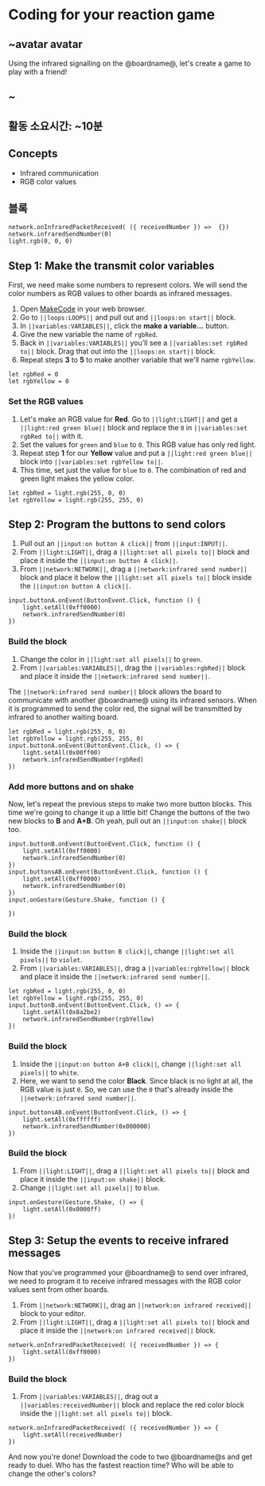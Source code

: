 # Coding for your reaction game

## ~avatar avatar

Using the infrared signalling on the @boardname@, let's create a game to play with a friend!

## ~

## 활동 소요시간: ~10분

## Concepts

* Infrared communication
* RGB color values

## 블록

```cards
network.onInfraredPacketReceived( ({ receivedNumber }) =>  {})
network.infraredSendNumber(0)
light.rgb(0, 0, 0)
```

## Step 1: Make the transmit color variables

First, we need make some numbers to represent colors. We will send the color numbers as RGB values to other boards as infrared messages.

1. Open [MakeCode](@homeurl@) in your web browser.
2. Go to `||loops:LOOPS||` and pull out and `||loops:on start||` block.
3. In `||variables:VARIABLES||`, click the **make a variable...** button.
4. Give the new variable the name of `rgbRed`.
5. Back in `||variables:VARIABLES||` you'll see a `||variables:set rgbRed to||` block. Drag that out into the `||loops:on start||` block.
6. Repeat steps **3** to **5** to make another variable that we'll name `rgbYellow`.

```blocks
let rgbRed = 0
let rgbYellow = 0
```

### Set the RGB values

1. Let's make an RGB value for **Red**. Go to `||light:LIGHT||` and get a `||light:red green blue||` block and replace the `0` in `||variables:set rgbRed to||` with it.
2. Set the values for `green` and `blue` to `0`. This RGB value has only red light.
3. Repeat step **1** for our **Yellow** value and put a `||light:red green blue||` block into `||variables:set rgbYellow to||`.
4. This time, set just the value for `blue` to `0`. The combination of red and green light makes the yellow color.

```blocks
let rgbRed = light.rgb(255, 0, 0)
let rgbYellow = light.rgb(255, 255, 0)
```

## Step 2: Program the buttons to send colors

1. Pull out an `||input:on button A click||` from `||input:INPUT||`.
2. From `||light:LIGHT||`, drag a `||light:set all pixels to||` block and place it inside the `||input:on button A click||`.
3. From `||network:NETWORK||`, drag a `||network:infrared send number||` block and place it below the `||light:set all pixels to||` block inside the `||input:on button A click||`.

```blocks
input.buttonA.onEvent(ButtonEvent.Click, function () {
    light.setAll(0xff0000)
    network.infraredSendNumber(0)
})
```

### Build the block

1. Change the color in `||light:set all pixels||` to `green`.
2. From `||variables:VARIABLES||`, drag the `||variables:rgbRed||` block and place it inside the `||network:infrared send number||`.

The `||network:infrared send number||` block allows the board to communicate with another @boardname@ using its infrared sensors. When it is programmed to send the color red, the signal will be transmitted by infrared to another waiting board.

```blocks
let rgbRed = light.rgb(255, 0, 0)
let rgbYellow = light.rgb(255, 255, 0)
input.buttonA.onEvent(ButtonEvent.Click, () => {
    light.setAll(0x00ff00)
    network.infraredSendNumber(rgbRed)
})
```

### Add more buttons and on shake

Now, let's repeat the previous steps to make two more button blocks. This time we're going to change it up a little bit! Change the buttons of the two new blocks to **B** and **A+B**. Oh yeah, pull out an `||input:on shake||` block too.

```blocks
input.buttonB.onEvent(ButtonEvent.Click, function () {
    light.setAll(0xff0000)
    network.infraredSendNumber(0)
})
input.buttonsAB.onEvent(ButtonEvent.Click, function () {
    light.setAll(0xff0000)
    network.infraredSendNumber(0)
})
input.onGesture(Gesture.Shake, function () {

})
```

### Build the block

1. Inside the `||input:on button B click||`, change `||light:set all pixels||` to `violet`.
2. From `||variables:VARIABLES||`, drag a `||variables:rgbYellow||` block and place it inside the `||network:infrared send number||`.

```blocks
let rgbRed = light.rgb(255, 0, 0)
let rgbYellow = light.rgb(255, 255, 0)
input.buttonB.onEvent(ButtonEvent.Click, () => {
    light.setAll(0x8a2be2)
    network.infraredSendNumber(rgbYellow)
})
```

### Build the block

1. Inside the `||input:on button A+B click||`, change `||light:set all pixels||` to `white`.
2. Here, we want to send the color **Black**. Since black is no light at all, the RGB value is just `0`. So, we can use the `0` that's already inside the `||network:infrared send number||`.

```blocks
input.buttonsAB.onEvent(ButtonEvent.Click, () => {
    light.setAll(0xffffff)
    network.infraredSendNumber(0x000000)
})
```

### Build the block

1. From `||light:LIGHT||`, drag a `||light:set all pixels to||` block and place it inside the `||input:on shake||` block.
2. Change `||light:set all pixels||` to `blue`.

```blocks
input.onGesture(Gesture.Shake, () => {
    light.setAll(0x0000ff)
})
```

## Step 3: Setup the events to receive infrared messages

Now that you've programmed your @boardname@ to send over infrared, we need to program it to receive infrared messages with the RGB color values sent from other boards.

1. From `||network:NETWORK||`, drag an `||network:on infrared received||` block to your editor. 
2. From `||light:LIGHT||`, drag a `||light:set all pixels to||` block and place it inside the `||network:on infrared received||` block. 

```blocks
network.onInfraredPacketReceived( ({ receivedNumber }) => {
    light.setAll(0xff0000)
})
```

### Build the block

1. From `||variables:VARIABLES||`, drag out a `||variables:receivedNumber||` block and replace the red color block inside the `||light:set all pixels to||` block. 

```blocks
network.onInfraredPacketReceived( ({ receivedNumber }) => {
    light.setAll(receivedNumber)
})
```

And now you're done! Download the code to two @boardname@s and get ready to duel. Who has the fastest reaction time? Who will be able to change the other's colors?